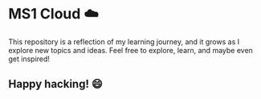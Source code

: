 # MS1 Cloud ☁️

This repository is a reflection of my learning journey, and it grows as I explore new topics and ideas. Feel free to explore, learn, and maybe even get inspired!

Happy hacking! 😄
---

